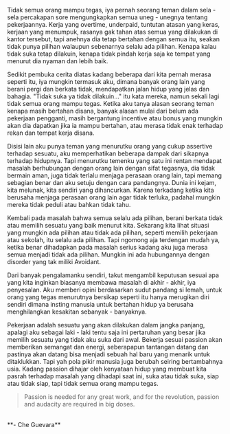 Tidak semua orang mampu tegas, iya pernah seorang teman dalam sela - sela percakapan sore mengungkapkan semua uneg - unegnya tentang pekerjaannya. Kerja yang overtime, underpaid, tuntutan atasan yang keras, kerjaan yang menumpuk, rasanya gak tahan atas semua yang dilakukan di kantor tersebut, tapi anehnya dia tetap bertahan dengan semua itu, seakan tidak punya pilihan walaupun sebenarnya selalu ada pilihan. Kenapa kalau tidak suka tetap dilakuin, kenapa tidak pindah kerja saja ke tempat yang menurut dia nyaman dan lebih baik.

Sedikit pembuka cerita diatas kadang beberapa dari kita pernah merasa seperti itu, iya mungkin termasuk aku, dimana banyak orang lain yang berani pergi dan berkata tidak, mendapatkan jalan hidup yang jelas dan bahagia. "Tidak suka ya tidak dilakuin..." itu kata mereka, namun sekali lagi tidak semua orang mampu tegas. Ketika aku tanya alasan seorang teman kenapa masih bertahan disana, banyak alasan mulai dari belum ada pekerjaan pengganti, masih bergantung incentive atau bonus yang mungkin akan dia dapatkan jika ia mampu bertahan, atau merasa tidak enak terhadap rekan dan tempat kerja disana.

Disisi lain aku punya teman yang menurutku orang yang cukup assertive terhadap sesuatu, aku memperhatikan beberapa dampak dari sikapnya terhadap hidupnya. Tapi menurutku temenku yang satu ini rentan mendapat masalah berhubungan dengan orang lain dengan sifat tegasnya, dia tidak bermain aman, juga tidak terlalu menjaga perasaan orang lain, tapi memang sebagian benar dan aku setuju dengan cara pandangnya. Dunia ini kejam, kita melunak, kita sendiri yang dihancurkan. Karena terkadang ketika kita berusaha menjaga perasaan orang lain agar tidak terluka, padahal mungkin mereka tidak peduli atau bahkan tidak tahu.

Kembali pada masalah bahwa semua selalu ada pilihan, berani berkata tidak atau memilih sesuatu yang baik menurut kita. Sekarang kita lihat situasi yang mungkin ada pilihan atau tidak ada pilihan, seperti memilih pekerjaan atau sekolah, itu selalu ada pilihan. Tapi ngomong aja terdengan mudah ya, ketika benar dihadapkan pada masalah serius  kadang aku juga merasa semua menjadi tidak ada pilihan. Mungkin ini ada hubungannya dengan disorder yang tak miliki Avoidant.

Dari banyak pengalamanku sendiri, takut mengambil keputusan sesuai apa yang kita inginkan biasanya membawa masalah di akhir - akhir, iya penyesalan. Aku memberi opini berdasarkan sudut pandang si lemah, untuk orang yang tegas menurutnya bersikap seperti itu hanya merugikan diri sendiri dimana insting manusia untuk bertahan hidup ya berusaha menghilangkan kesakitan sebanyak - banyaknya.

Pekerjaan adalah sesuatu yang akan dilakukan dalam jangka panjang, apalagi aku sebagai laki - laki tentu saja ini pertaruhan yang besar jika memilih sesuatu yang tidak aku suka dari awal. Bekerja sesuai passion akan memberikan semangat dan energi, seberapapun tantangan datang dan pastinya akan datang bisa menjadi sebuah hal baru yang menarik untuk ditaklukkan. Tapi yah pola pikir manusia juga berubah seiring bertambahnya usia. Kadang passion dihajar oleh kenyataan hidup yang membuat kita pasrah terhadap masalah yang dihadapi saat ini, suka atau tidak suka, siap atau tidak siap, tapi tidak semua orang mampu tegas.

>Passion is needed for any great work, and for the revolution, passion and audacity are required in big doses. 
<br>
**- Che Guevara**